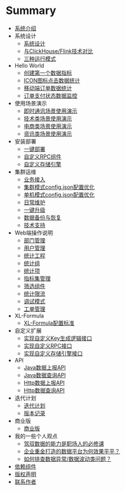 # Summary

* [系统介绍](README.md)
*  系统设计
   * [系统设计](architecture/01.md)
   * [与ClickHouse/Flink技术对比](architecture/02.md)
   * [三种运行模式](architecture/03.md)
*  Hello World
   * [创建第一个数据指标](helloworld/04.md)
   * [ICON图标点击数据统计](helloworld/01.md)
   * [移动端订单数据统计](helloworld/02.md)
   * [订单支付状态数据监控](helloworld/03.md)
*  使用场景演示
   * [即时通讯场景使用演示](scene/01.md)
   * [技术类场景使用演示](scene/02.md)
   * [电商类场景使用演示](scene/03.md)
   * [资讯类场景使用演示](scene/04.md)   
*  安装部署
   * [一键部署](deploy/01.md)
   * [自定义RPC组件](deploy/02.md)
   * [自定义存储引擎](deploy/03.md) 
*  集群运维
   * [业务接入](management/04.md)
   * [集群模式config.json配置优化](management/02.md)
   * [单机模式config.json配置优化](management/09.md)
   * [日常维护](management/03.md)
   * [一键升级](management/06.md)
   * [数据备份与恢复](management/07.md)
   * [技术支持](management/08.md)
*  Web端操作说明
   * [部门管理](web/10.md)
   * [用户管理](web/03.md)
   * [统计工程](web/05.md)
   * [统计组](web/06.md)
   * [统计项](web/08.md)
   * [指标集管理](web/02.md)
   * [筛选组件](web/04.md)
   * [统计限流](web/07.md)
   * [调试模式](web/09.md)
   * [工单管理](web/01.md)
*  XL-Formula
   * [XL-Formula配置标准](xl-formula/01.md)
*  自定义扩展
   * [实现自定义Key生成逻辑接口](extend/01.md)
   * [实现自定义RPC接口](extend/02.md)
   * [实现自定义存储引擎接口](extend/03.md)
*  API
   * [Java数据上报API](api/01.md)
   * [Java数据查询API](api/03.md)
   * [Http数据上报API](api/02.md)
   * [Http数据查询API](api/04.md)
*  迭代计划
   * [迭代计划](versions/01.md)
   * [版本记录](versions/02.md)
*  商业版
   * [商业版](commercial/01.md)   
*  我的一些个人观点
   * [驾驭数据的能力是职场人的必修课](opinion/01.md)
   * [企业重金打造的数据平台为何效果平平？](opinion/02.md)
   * [如何排查数据异常/数据波动类问题？](opinion/03.md)
* [依赖组件](dependency/01.md)
* [版权声明](copyright/01.md)
* [联系作者](contact/01.md)   